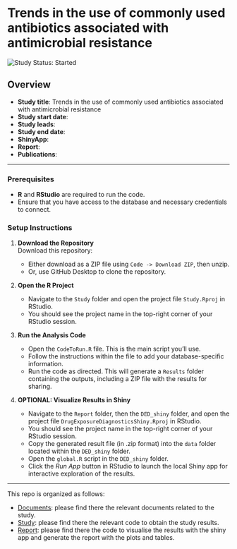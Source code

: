 # Trends in the use of commonly used antibiotics associated with antimicrobial resistance
<img src="https://img.shields.io/badge/Study%20Status-Started-blue.svg" alt="Study Status: Started">

## Overview

- **Study title**: Trends in the use of commonly used antibiotics associated with antimicrobial resistance
- **Study start date**: 
- **Study leads**:
- **Study end date**:
- **ShinyApp**:
- **Report**:
- **Publications**:

---

### Prerequisites

-   **R** and **RStudio** are required to run the code.
-   Ensure that you have access to the database and necessary credentials to connect.

### Setup Instructions

1.  **Download the Repository**\
    Download this repository:

    -   Either download as a ZIP file using `Code -> Download ZIP`, then unzip.
    -   Or, use GitHub Desktop to clone the repository.

2.  **Open the R Project**

    -   Navigate to the `Study` folder and open the project file `Study.Rproj` in RStudio.
    -   You should see the project name in the top-right corner of your RStudio session.

3.  **Run the Analysis Code**

    -   Open the `CodeToRun.R` file. This is the main script you’ll use.
    -   Follow the instructions within the file to add your database-specific information.
    -   Run the code as directed. This will generate a `Results` folder containing the outputs, including a ZIP file with the results for sharing.

4.  **OPTIONAL: Visualize Results in Shiny**

    -   Navigate to the `Report` folder, then the `DED_shiny` folder, and open the project file `DrugExposureDiagnosticsShiny.Rproj` in RStudio.
    -   You should see the project name in the top-right corner of your RStudio session.
    -   Copy the generated result file (in .zip format) into the `data` folder located within the `DED_shiny` folder.
    -   Open the `global.R` script in the `DED_shiny` folder.
    -   Click the *Run App* button in RStudio to launch the local Shiny app for interactive exploration of the results.
---
This repo is organized as follows:
- [Documents](https://github.com/oxford-pharmacoepi/HDRUK-01-001-Antibiotics/blob/main/Documents/): please find there the relevant documents related to the study.
- [Study](https://github.com/oxford-pharmacoepi/HDRUK-01-001-Antibiotics/blob/main/Study/): please find there the relevant code to obtain the study results.
- [Report](https://github.com/oxford-pharmacoepi/HDRUK-01-001-Antibiotics/blob/main/Report/): please find there the code to visualise the results with the shiny app and generate the report with the plots and tables.
